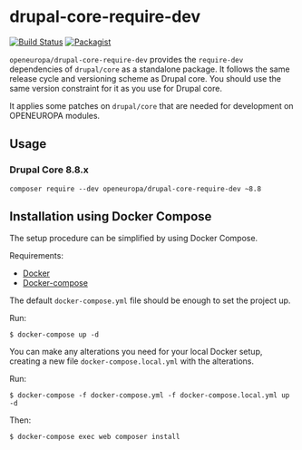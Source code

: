 # drupal-core-require-dev

[![Build Status](https://drone.fpfis.eu/api/badges/openeuropa/drupal-core-require-dev/status.svg?branch=8.8.x)](https://drone.fpfis.eu/openeuropa/drupal-core-require-dev)
[![Packagist](https://img.shields.io/packagist/v/openeuropa/drupal-core-require-dev.svg)](https://packagist.org/packages/openeuropa/drupal-core-require-dev)

``openeuropa/drupal-core-require-dev`` provides the ``require-dev`` dependencies of ``drupal/core`` as a standalone package. It follows the same release cycle and versioning scheme as Drupal core. You should use the same version constraint for it as you use for Drupal core.

It applies some patches on ``drupal/core`` that are needed for development on OPENEUROPA modules.

## Usage

### Drupal Core 8.8.x

``composer require --dev openeuropa/drupal-core-require-dev ~8.8``

## Installation using Docker Compose

The setup procedure can be simplified by using Docker Compose.

Requirements:

- [Docker](https://www.docker.com/get-docker)
- [Docker-compose](https://docs.docker.com/compose/)

The default `docker-compose.yml` file should be enough to set the project up.

Run:

```
$ docker-compose up -d
```

You can make any alterations you need for your local Docker setup, creating a new file `docker-compose.local.yml` with the alterations.

Run:

```
$ docker-compose -f docker-compose.yml -f docker-compose.local.yml up -d
```

Then:

```
$ docker-compose exec web composer install
```
